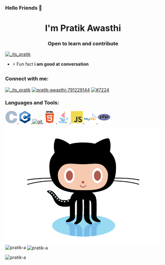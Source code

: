 ### Hello Friends 👋


<h1 align="center">I'm Pratik Awasthi</h1>
<h3 align="center">Open to learn and contribute</h3>

<p align="left"> <a href="https://twitter.com/_its_pratik" target="blank"><img src="https://img.shields.io/twitter/follow/_its_pratik?logo=twitter&style=for-the-badge" alt="_its_pratik" /></a> </p>

- ⚡ Fun fact **i am good at conversation**

<h3 align="left">Connect with me:</h3>
<p align="left">
<a href="https://twitter.com/_its_pratik" target="blank"><img align="center" src="https://cdn.jsdelivr.net/npm/simple-icons@3.0.1/icons/twitter.svg" alt="_its_pratik" height="30" width="40" /></a>
<a href="https://linkedin.com/in/pratik-awasthi-791229144" target="blank"><img align="center" src="https://cdn.jsdelivr.net/npm/simple-icons@3.0.1/icons/linkedin.svg" alt="pratik-awasthi-791229144" height="30" width="40" /></a>
<a href="https://discord.gg/#7224" target="blank"><img align="center" src="https://cdn.jsdelivr.net/npm/simple-icons@3.0.1/icons/discord.svg" alt="#7224" height="30" width="40" /></a>
</p>

<h3 align="left">Languages and Tools:</h3>
<p align="left"> <a href="https://www.cprogramming.com/" target="_blank"> <img src="https://raw.githubusercontent.com/devicons/devicon/master/icons/c/c-original.svg" alt="c" width="40" height="40"/> </a> <a href="https://www.w3schools.com/cpp/" target="_blank"> <img src="https://raw.githubusercontent.com/devicons/devicon/master/icons/cplusplus/cplusplus-original.svg" alt="cplusplus" width="40" height="40"/> </a> <a href="https://git-scm.com/" target="_blank"> <img src="https://www.vectorlogo.zone/logos/git-scm/git-scm-icon.svg" alt="git" width="40" height="40"/> </a> <a href="https://www.w3.org/html/" target="_blank"> <img src="https://raw.githubusercontent.com/devicons/devicon/master/icons/html5/html5-original-wordmark.svg" alt="html5" width="40" height="40"/> </a> <a href="https://www.java.com" target="_blank"> <img src="https://raw.githubusercontent.com/devicons/devicon/master/icons/java/java-original.svg" alt="java" width="40" height="40"/> </a> <a href="https://developer.mozilla.org/en-US/docs/Web/JavaScript" target="_blank"> <img src="https://raw.githubusercontent.com/devicons/devicon/master/icons/javascript/javascript-original.svg" alt="javascript" width="40" height="40"/> </a> <a href="https://www.mysql.com/" target="_blank"> <img src="https://raw.githubusercontent.com/devicons/devicon/master/icons/mysql/mysql-original-wordmark.svg" alt="mysql" width="40" height="40"/> </a> <a href="https://www.php.net" target="_blank"> <img src="https://raw.githubusercontent.com/devicons/devicon/master/icons/php/php-original.svg" alt="php" width="40" height="40"/> </a> </p>

<img align="right" src="https://github.com/pratik-a/pratik-a/blob/main/hub.gif"/>
<p><img align="left" src="https://github-readme-stats.vercel.app/api/top-langs?username=pratik-a&show_icons=true&locale=en&layout=compact" alt="pratik-a" /></p>


<p>&nbsp;<img align="center" src="https://github-readme-stats.vercel.app/api?username=pratik-a&show_icons=true&locale=en" alt="pratik-a" /></p>

<p><img align="left" src="https://github-readme-streak-stats.herokuapp.com/?user=pratik-a&" alt="pratik-a" /></p>

